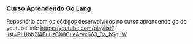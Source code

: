 ### Curso Aprendendo Go Lang ###

Repositório com os códigos desenvolvidos no curso aprendendo go do youtube
 link: https://youtube.com/playlist?list=PLUbb2i4BuuzCX8CLeArvx663_0a_hSguW
 
